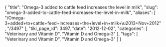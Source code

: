 {
    "title": "Omega-3 added to cattle feed increases the level in milk",
    "slug": "omega-3-added-to-cattle-feed-increases-the-level-in-milk",
    "aliases": [
        "/Omega-3+added+to+cattle+feed+increases+the+level+in+milk+\u2013+Nov+2012",
        "/3497"
    ],
    "tiki_page_id": 3497,
    "date": "2012-12-02",
    "categories": [
        "Veterinary and Vitamin D",
        "Vitamin D and Omega-3"
    ],
    "tags": [
        "Veterinary and Vitamin D",
        "Vitamin D and Omega-3"
    ]
}